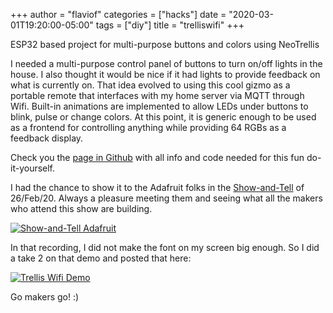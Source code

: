 +++
author = "flaviof"
categories = ["hacks"]
date = "2020-03-01T19:20:00-05:00"
tags = ["diy"]
title = "trelliswifi"
+++

ESP32 based project for multi-purpose buttons and colors using NeoTrellis

<!--more-->

I needed a multi-purpose control panel of buttons to turn on/off lights in the house. I also thought it would be nice if it had lights to provide feedback on what is currently on. That idea evolved to using this cool gizmo as a portable remote that interfaces with my home server via MQTT through Wifi. Built-in animations are implemented to allow LEDs under buttons to blink, pulse or change colors. At this point, it is generic enough to be used as a frontend for controlling anything while providing 64 RGBs as a feedback display.

Check you the [page in Github](https://github.com/flavio-fernandes/trelliswifi/blob/stable/README.md) with all info and code needed for this fun do-it-yourself.

I had the chance to show it to the Adafruit folks in the [Show-and-Tell](https://youtu.be/kMrRTtFP5I8?t=1324) of 26/Feb/20. Always a pleasure meeting them and seeing what all
the makers who attend this show are building.

[![Show-and-Tell Adafruit](https://img.youtube.com//vi/kMrRTtFP5I8/0.jpg)](https://youtu.be/kMrRTtFP5I8?t=1328 "Trellis Wifi Adafruit Show-and-Tell")

In that recording, I did not make the font on my screen big enough. So I did a take 2 on that demo and posted that here:

[![Trellis Wifi Demo](https://img.youtube.com/vi/qqpkBH1jO0A/0.jpg)](https://www.youtube.com/watch?v=qqpkBH1jO0A "Trellis Wifi MQTT Demo")

Go makers go! :)


